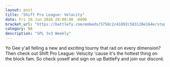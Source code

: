 ```yaml
---
layout: post
title: "Shift Pro League: Velocity"
date: Fri 16 Jun 2016 20:00:00 -0400
bracket_url: "https://battlefy.com/embeds/5758c2c41892c583120e164e/stage/5758c2e95bab178212108aa6"
category: NA
description: "SPL 3v3 Weekly"
---
```


Yo Gee y'all felling a new and exciting tourny that rad on every dimension? Then check out Shift Pro League: Velocity 'cause it's the hottest thing on the block fam. So check yoself and sign on up BattleFy and join our discord.
